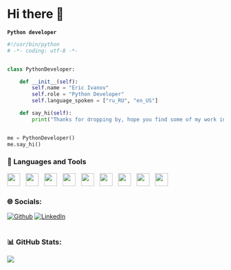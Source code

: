 # Hi there 👋

**`Python developer`**

```python
#!/usr/bin/python
# -*- coding: utf-8 -*-


class PythonDeveloper:

    def __init__(self):
        self.name = "Eric Ivanov"
        self.role = "Python Developer"
        self.language_spoken = ["ru_RU", "en_US"]

    def say_hi(self):
        print("Thanks for dropping by, hope you find some of my work interesting.")


me = PythonDeveloper()
me.say_hi()
```

### 🧰 Languages and Tools

<img align="left" width="30px" style="padding-right:10px" src="https://skillicons.dev/icons?i=py" />
<img align="left" width="30px" style="padding-right:10px" src="https://skillicons.dev/icons?i=django" />
<img align="left" width="30px" style="padding-right:10px" src="https://skillicons.dev/icons?i=fastapi" />
<img align="left" width="30px" style="padding-right:10px" src="https://skillicons.dev/icons?i=postgres" />
<img align="left" width="30px" style="padding-right:10px" src="https://skillicons.dev/icons?i=docker" />
<img align="left" width="30px" style="padding-right:10px" src="https://skillicons.dev/icons?i=nginx" />
<img align="left" width="30px" style="padding-right:10px" src="https://skillicons.dev/icons?i=gcp" />
<img align="left" width="30px" style="padding-right:10px" src="https://skillicons.dev/icons?i=git" />
<img align="left" width="30px" style="padding-right:10px" src="https://skillicons.dev/icons?i=linux" />

<br />

#

### 🌐 Socials:
<p><a href="https://github.com/thmsgbrt" target="_blank"><img alt="Github" src="https://img.shields.io/badge/GitHub-%2312100E.svg?&style=for-the-badge&logo=Github&logoColor=white" /></a> <a href="https://www.linkedin.com/in/eric-ivanov" target="_blank"><img alt="LinkedIn" src="https://img.shields.io/badge/linkedin-%230077B5.svg?&style=for-the-badge&logo=linkedin&logoColor=white" /></a></p>

#

### 📊 GitHub Stats:
![](https://github-readme-stats.vercel.app/api?username=trippiez&theme=dark&hide_border=true&include_all_commits=false&count_private=false)<br/>
